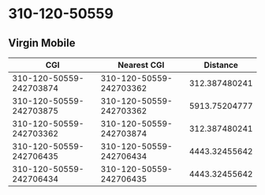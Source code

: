 # 310-120-50559
## Virgin Mobile


| CGI | Nearest CGI | Distance |
|-----|-------------|----------|
| 310-120-50559-242703874 | 310-120-50559-242703362 | 312.387480241 |
| 310-120-50559-242703875 | 310-120-50559-242703362 | 5913.75204777 |
| 310-120-50559-242703362 | 310-120-50559-242703874 | 312.387480241 |
| 310-120-50559-242706435 | 310-120-50559-242706434 | 4443.32455642 |
| 310-120-50559-242706434 | 310-120-50559-242706435 | 4443.32455642 |
